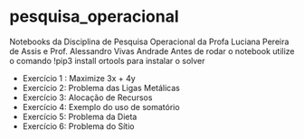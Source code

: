 # pesquisa_operacional
Notebooks  da Disciplina de Pesquisa Operacional da Profa Luciana Pereira de Assis e Prof. Alessandro Vivas Andrade
Antes de rodar o notebook utilize o comando !pip3 install ortools para instalar o solver
- Exercício 1 : Maximize 3x + 4y
- Exercício 2: Problema das Ligas Metálicas
- Exercício 3: Alocação de Recursos
- Exercício 4: Exemplo do uso de somatório
- Exercício 5: Problema da Dieta
- Exercício 6: Problema do Sítio
